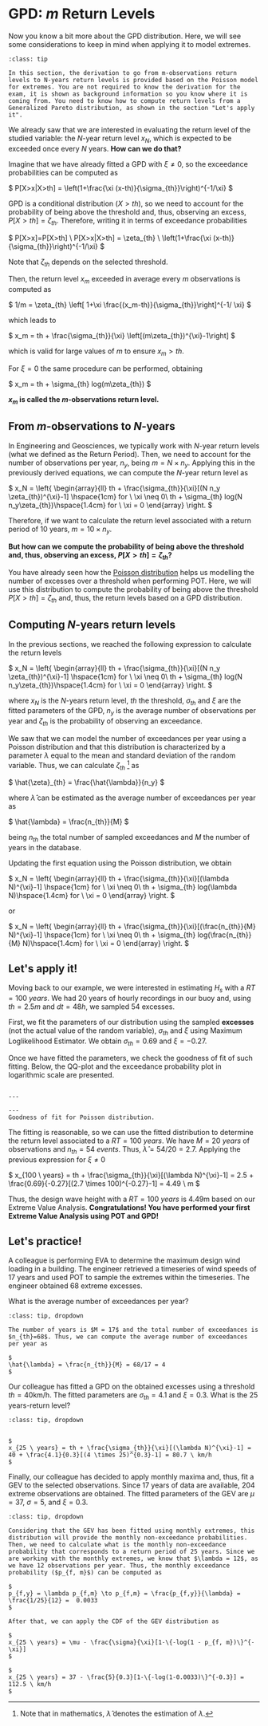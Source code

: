 
# GPD: *m* Return Levels

Now you know a bit more about the GPD distribution. Here, we will see some considerations to keep in mind when applying it to model extremes.


```{admonition} MUDE exam information
:class: tip

In this section, the derivation to go from m-observations return levels to N-years return levels is provided based on the Poisson model for extremes. You are not required to know the derivation for the exam, it is shown as background information so you know where it is coming from. You need to know how to compute return levels from a Generalized Pareto distribution, as shown in the section "Let's apply it".

```

We already saw that we are interested in evaluating the return level of the studied variable: the $N$-year return level $x_N$, which is expected to be exceeded once every $N$ years. **How can we do that?**

Imagine that we have already fitted a GPD with $\xi \neq 0$, so the exceedance probabilities can be computed as

$
P[X>x|X>th] = \left(1+\frac{\xi (x-th)}{\sigma_{th}}\right)^{-1/\xi}
$

GPD is a conditional distribution ($X>th$), so we need to account for the probability of being above the threshold and, thus, observing an excess, $P[X>th] = \zeta_{th}$. Therefore, writing it in terms of exceedance probabilities

$
P[X>x]=P[X>th] \ P[X>x|X>th] = \zeta_{th} \ \left(1+\frac{\xi (x-th)}{\sigma_{th}}\right)^{-1/\xi}
$

Note that $\zeta_{th}$ depends on the selected threshold. 

Then, the return level $x_m$ exceeded in average every $m$ observations is computed as

$
1/m = \zeta_{th} \left[ 1+\xi \frac{(x_m-th)}{\sigma_{th}}\right]^{-1/ \xi}
$

which leads to

$
x_m = th + \frac{\sigma_{th}}{\xi} \left[(m\zeta_{th})^{\xi}-1\right]
$

which is valid for large values of $m$ to ensure $x_m > th$.

For $\xi = 0$ the same procedure can be performed, obtaining

$
x_m = th + \sigma_{th} log(m\zeta_{th})
$

**$x_m$ is called the $m$-observations return level.**
## From $m$-observations to $N$-years

In Engineering and Geosciences, we typically work with $N$-year return levels (what we defined as the Return Period). Then, we need to account for the number of observations per year, $n_y$, being $m=N \times n_y$. Applying this in the previously derived equations, we can compute the $N$-year return level as

$
x_N = \left\{
    \begin{array}{ll}
        th + \frac{\sigma_{th}}{\xi}[(N n_y \zeta_{th})^{\xi}-1] \hspace{1cm} for \ \xi \neq 0\\
       th + \sigma_{th} log(N n_y\zeta_{th})\hspace{1.4cm} for \ \xi = 0
    \end{array}
\right.
$

Therefore, if we want to calculate the return level associated with a return period of 10 years, $m=10 \times n_y$.

**But how can we compute the probability of being above the threshold and, thus, observing an excess, $P[X>th] = \zeta_{th}$?**

You have already seen how the [Poisson distribution](Poisson) helps us modelling the number of excesses over a threshold when performing POT. Here, we will use this distribution to compute the probability of being above the threshold $P[X>th] = \zeta_{th}$ and, thus, the return levels based on a GPD distribution.

## Computing $N$-years return levels

In the previous sections, we reached the following expression to calculate the return levels 

$
x_N = \left\{
    \begin{array}{ll}
        th + \frac{\sigma_{th}}{\xi}[(N n_y \zeta_{th})^{\xi}-1] \hspace{1cm} for \ \xi \neq 0\\
       th + \sigma_{th} log(N n_y\zeta_{th})\hspace{1.4cm} for \ \xi = 0
    \end{array}
\right.
$

where $x_N$ is the $N$-years return level, $th$ the threshold, $\sigma_{th}$ and $\xi$ are the fitted parameters of the GPD, $n_y$ is the average number of observations per year and $\zeta_{th}$ is the probability of observing an exceedance.

We saw that we can model the number of exceedances per year using a Poisson distribution and that this distribution is characterized by a parameter $\lambda$ equal to the mean and standard deviation of the random variable. Thus, we can calculate $\zeta_{th}$ [^hat] as

$
\hat{\zeta}_{th} = \frac{\hat{\lambda}}{n_y} 
$

where $\hat{\lambda}$ can be estimated as the average number of exceedances per year as

$
\hat{\lambda} = \frac{n_{th}}{M} 
$

being $n_{th}$ the total number of sampled exceedances and $M$ the number of years in the database.

Updating the first equation using the Poisson distribution, we obtain

$
x_N = \left\{
    \begin{array}{ll}
        th + \frac{\sigma_{th}}{\xi}[(\lambda N)^{\xi}-1] \hspace{1cm} for \ \xi \neq 0\\
       th + \sigma_{th} log(\lambda N)\hspace{1.4cm} for \ \xi = 0
    \end{array}
\right.
$

or 

$
x_N = \left\{
    \begin{array}{ll}
        th + \frac{\sigma_{th}}{\xi}[(\frac{n_{th}}{M} N)^{\xi}-1] \hspace{1cm} for \ \xi \neq 0\\
       th + \sigma_{th} log(\frac{n_{th}}{M} N)\hspace{1.4cm} for \ \xi = 0
    \end{array}
\right.
$
## Let's apply it!

Moving back to our example, we were interested in estimating $H_s$ with a $RT = 100\ years$. We had 20 years of hourly recordings in our buoy and, using $th = 2.5m$ and $dt = 48h$, we sampled 54 excesses.

First, we fit the parameters of our distribution using the sampled **excesses** (not the actual value of the random variable), $\sigma_{th}$ and $\xi$ using Maximum Loglikelihood Estimator. We obtain $\sigma_{th}=0.69$ and $\xi=-0.27$.

Once we have fitted the parameters, we check the goodness of fit of such fitting. Below, the QQ-plot and the exceedance probability plot in logarithmic scale are presented.


```{figure} ../figures/EVA/GOF_GPD.png

---

---
Goodness of fit for Poisson distribution.
```

The fitting is reasonable, so we can use the fitted distribution to determine the return level associated to a $RT = 100 \ years$. We have $M=20 \ years$ of observations and $n_{th} = 54 \ events$. Thus, $\hat{\lambda} = 54/20 = 2.7$. Applying the previous expression for $\xi \neq 0$

$
x_{100 \ years} = th + \frac{\sigma_{th}}{\xi}[(\lambda N)^{\xi}-1] = 2.5 + \frac{0.69}{-0.27}[(2.7 \times 100)^{-0.27}-1] = 4.49 \ m
$

Thus, the design wave height with a $RT=100 \ years$ is 4.49m based on our Extreme Value Analysis. **Congratulations! You have performed your first Extreme Value Analysis using POT and GPD!**

## Let's practice!

A colleague is performing EVA to determine the maximum design wind loading in a building. The engineer retrieved a timeseries of wind speeds of 17 years and used POT to sample the extremes within the timeseries. The engineer obtained 68 extreme excesses.

What is the average number of exceedances per year?

```{admonition} Answer
:class: tip, dropdown

The number of years is $M = 17$ and the total number of exceedances is $n_{th}=68$. Thus, we can compute the average number of exceedances per year as

$
\hat{\lambda} = \frac{n_{th}}{M} = 68/17 = 4
$

```

Our colleague has fitted a GPD on the obtained excesses using a threshold $th=40$km/h. The fitted parameters are $\sigma_{th} = 4.1$ and $\xi = 0.3$. What is the 25 years-return level?

```{admonition} Answer
:class: tip, dropdown


$
x_{25 \ years} = th + \frac{\sigma_{th}}{\xi}[(\lambda N)^{\xi}-1] = 40 + \frac{4.1}{0.3}[(4 \times 25)^{0.3}-1] = 80.7 \ km/h
$

```

Finally, our colleague has decided to apply monthly maxima and, thus, fit a GEV to the selected observations. Since 17 years of data are available, 204 extreme observations are obtained. The fitted parameters of the GEV are $\mu=37$, $\sigma=5$, and $\xi=0.3$.

```{admonition} Answer
:class: tip, dropdown

Considering that the GEV has been fitted using monthly extremes, this distribution will provide the monthly non-exceedance probabilities. Then, we need to calculate what is the monthly non-exceedance probability that corresponds to a return period of 25 years. Since we are working with the monthly extremes, we know that $\lambda = 12$, as we have 12 observations per year. Thus, the monthly exceedance probability ($p_{f, m}$) can be computed as

$
p_{f,y} = \lambda p_{f,m} \to p_{f,m} = \frac{p_{f,y}}{\lambda} = \frac{1/25}{12} =  0.0033
$

After that, we can apply the CDF of the GEV distribution as

$
x_{25 \ years} = \mu - \frac{\sigma}{\xi}[1-\{-log(1 - p_{f, m})\}^{-\xi}]
$

$
x_{25 \ years} = 37 - \frac{5}{0.3}[1-\{-log(1-0.0033)\}^{-0.3}] = 112.5 \ km/h
$

```


[^hat]: Note that in mathematics, $\hat{\lambda}$ denotes the estimation of $\lambda$.
